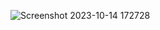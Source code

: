 ![Screenshot 2023-10-14 172728](https://github.com/SahilK1720/Assignment-2-on-CSS-Grids/assets/144338853/6508d08a-5abf-4af9-bafe-783f7b581dcf)



